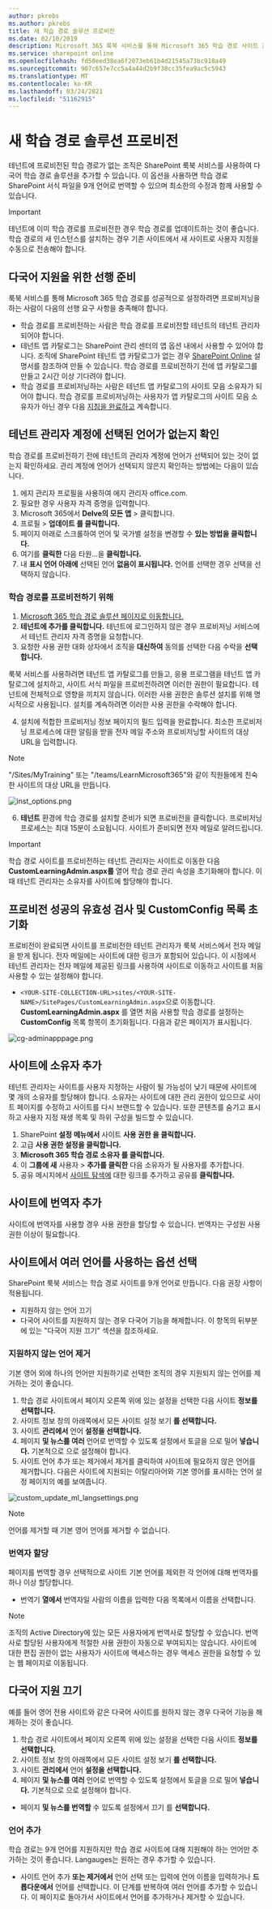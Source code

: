 ```yaml
---
author: pkrebs
ms.author: pkrebs
title: 새 학습 경로 솔루션 프로비전
ms.date: 02/10/2019
description: Microsoft 365 룩북 서비스를 통해 Microsoft 365 학습 경로 사이트 프로비전
ms.service: sharepoint online
ms.openlocfilehash: fd50eed38ea6f2073eb61b4d21545a73bc918a49
ms.sourcegitcommit: 907c657e7cc5a4a44d2b9f38cc35fea9ac5c5943
ms.translationtype: MT
ms.contentlocale: ko-KR
ms.lasthandoff: 03/24/2021
ms.locfileid: "51162915"
---
```

# <a name="provision-a-new-learning-pathways-solution"></a>새 학습 경로 솔루션 프로비전 
테넌트에 프로비전된 학습 경로가 없는 조직은 SharePoint 룩북 서비스를 사용하여 다국어 학습 경로 솔루션을 추가할 수 있습니다. 이 옵션을 사용하면 학습 경로 SharePoint 서식 파일을 9개 언어로 번역할 수 있으며 최소한의 수정과 함께 사용할 수 있습니다. 

> [!IMPORTANT]
> 테넌트에 이미 학습 경로를 프로비전한 경우 학습 경로를 [](custom_update.md) 업데이트하는 것이 좋습니다. 학습 경로의 새 인스턴스를 설치하는 경우 기존 사이트에서 새 사이트로 사용자 지정을 수동으로 전송해야 합니다. 

## <a name="prerequisites-for-multilingual-support"></a>다국어 지원을 위한 선행 준비
 
룩북 서비스를 통해 Microsoft 365 학습 경로를 성공적으로 설정하려면 프로비저닝을 하는 사람이 다음의 선행 요구 사항을 충족해야 합니다.   
 
- 학습 경로를 프로비전하는 사람은 학습 경로를 프로비전할 테넌트의 테넌트 관리자 되어야 합니다.  
- 테넌트 앱 카탈로그는 SharePoint 관리 센터의 앱 옵션 내에서 사용할 수 있어야 합니다. 조직에 SharePoint 테넌트 앱 카탈로그가 없는 경우 [SharePoint Online](/sharepoint/use-app-catalog) 설명서를 참조하여 만들 수 있습니다. 학습 경로를 프로비전하기 전에 앱 카탈로그를 만들고 2시간 이상 기다려야 합니다.  
- 학습 경로를 프로비저닝하는 사람은 테넌트 앱 카탈로그의 사이트 모음 소유자가 되어야 합니다. 학습 경로를 프로비저닝하는 사용자가 앱 카탈로그의 사이트 모음 소유자가 아닌 경우 다음 [지침을 완료하고](addappadmin.md) 계속합니다. 

## <a name="ensure-the-tenant-admin-account-doesnt-have-a-language-selected"></a>테넌트 관리자 계정에 선택된 언어가 없는지 확인
학습 경로를 프로비전하기 전에 테넌트의 관리자 계정에 언어가 선택되어 있는 것이 없는지 확인하세요. 관리 계정에 언어가 선택되지 않은지 확인하는 방법에는 다음이 있습니다. 
1.  에지 관리자 프로필을 사용하여 에지 관리자 office.com.
2.  필요한 경우 사용자 자격 증명을 입력합니다.
3.  Microsoft 365에서 **Delve의 모든 앱** > 클릭합니다. 
4.  프로필   >  **업데이트 를 클릭합니다.**
5.  페이지 아래로 스크롤하여 언어 및 국가별 설정을 변경할 수 **있는 방법을 클릭합니다.**
6.  여기를 **클릭한** 다음 타원...을 **클릭합니다.**
7.  내 **표시 언어 아래에** 선택된 언어 **없음이 표시됩니다.** 언어를 선택한 경우 선택을 선택하지 않습니다.

### <a name="to-provision-learning-pathways"></a>학습 경로를 프로비전하기 위해

1. [Microsoft 365 학습 경로 솔루션 페이지로 이동합니다.](https://lookbook.microsoft.com/details/3df8bd55-b872-4c9d-88e3-6b2f05344239)
2. **테넌트에 추가를 클릭합니다.** 테넌트에 로그인하지 않은 경우 프로비저닝 서비스에서 테넌트 관리자 자격 증명을 요청합니다. 
3. 요청한 사용 권한 대화 상자에서 조직을 **대신하여** 동의를 선택한 다음 수락을 **선택합니다.**

룩북 서비스를 사용하려면 테넌트 앱 카탈로그를 만들고, 응용 프로그램을 테넌트 앱 카탈로그에 설치하고, 사이트 서식 파일을 프로비전하려면 이러한 권한이 필요합니다. 테넌트에 전체적으로 영향을 끼치지 않습니다. 이러한 사용 권한은 솔루션 설치를 위해 명시적으로 사용됩니다. 설치를 계속하려면 이러한 사용 권한을 수락해야 합니다.

4. 설치에 적합한 프로비저닝 정보 페이지의 필드 입력을 완료합니다. 최소한 프로비저닝 프로세스에 대한 알림을 받을 전자 메일 주소와 프로비저닝할 사이트의 대상 URL을 입력합니다.  
> [!NOTE]
> "/Sites/MyTraining" 또는 "/teams/LearnMicrosoft365"와 같이 직원들에게 친숙한 사이트의 대상 URL을 만듭니다.

![inst_options.png](media/inst_options.png)

6. **테넌트** 환경에 학습 경로를 설치할 준비가 되면 프로비전을 클릭합니다.  프로비저닝 프로세스는 최대 15분이 소요됩니다. 사이트가 준비되면 전자 메일로 알려드립니다. 

> [!IMPORTANT]
> 학습 경로 사이트를 프로비전하는 테넌트 관리자는 사이트로 이동한 다음 **CustomLearningAdmin.aspx를** 열어 학습 경로 관리 속성을 초기화해야 합니다. 이때 테넌트 관리자는 소유자를 사이트에 할당해야 합니다. 

## <a name="validate-provisioning-success-and-initialize-the-customconfig-list"></a>프로비전 성공의 유효성 검사 및 CustomConfig 목록 초기화

프로비전이 완료되면 사이트를 프로비전한 테넌트 관리자가 룩북 서비스에서 전자 메일을 받게 됩니다. 전자 메일에는 사이트에 대한 링크가 포함되어 있습니다. 이 시점에서 테넌트 관리자는 전자 메일에 제공된 링크를 사용하여 사이트로 이동하고 사이트를 처음 사용할 수 있는 설정해야 합니다.

- `<YOUR-SITE-COLLECTION-URL>sites/<YOUR-SITE-NAME>/SitePages/CustomLearningAdmin.aspx`으로 이동합니다. **CustomLearningAdmin.aspx** 를 열면 처음 사용할 학습 경로를 설정하는 **CustomConfig** 목록 항목이 초기화됩니다. 다음과 같은 페이지가 표시됩니다.

![cg-adminapppage.png](media/cg-adminapppage.png)

## <a name="add-owners-to-site"></a>사이트에 소유자 추가
테넌트 관리자는 사이트를 사용자 지정하는 사람이 될 가능성이 낮기 때문에 사이트에 몇 개의 소유자를 할당해야 합니다. 소유자는 사이트에 대한 관리 권한이 있으므로 사이트 페이지를 수정하고 사이트를 다시 브랜드할 수 있습니다. 또한 콘텐츠를 숨기고 표시하고 사용자 지정 재생 목록 및 하위 구성을 빌드할 수 있습니다.  

1. SharePoint **설정 메뉴에서** 사이트 **사용 권한 을 클릭합니다.**
2. 고급 **사용 권한 설정을 클릭합니다.**
3. **Microsoft 365 학습 경로 소유자 를 클릭합니다.**
4. 이 **그룹에 새** 사용자  >  **추가를 클릭한** 다음 소유자가 될 사용자를 추가합니다. 
5. 공유 메시지에서 [사이트 탐색에](custom_exploresite.md) 대한 링크를 추가하고 공유를 **클릭합니다.**

## <a name="add-translators-to-the-site"></a>사이트에 번역자 추가
사이트에 번역자를 사용할 경우 사용 권한을 할당할 수 있습니다. 번역자는 구성원 사용 권한 이상이 필요합니다. 

## <a name="choose-options-for-using-multiple-languages-on-the-site"></a>사이트에서 여러 언어를 사용하는 옵션 선택
SharePoint 룩북 서비스는 학습 경로 사이트를 9개 언어로 만듭니다. 다음 권장 사항이 적용됩니다.
- 지원하지 않는 언어 끄기
- 다국어 사이트를 지원하지 않는 경우 다국어 기능을 해제합니다. 이 항목의 뒤부분에 있는 "다국어 지원 끄기" 섹션을 참조하세요.

### <a name="remove-languages-you-dont-want-to-support"></a>지원하지 않는 언어 제거
기본 영어 외에 하나의 언어만 지원하기로 선택한 조직의 경우 지원되지 않는 언어를 제거하는 것이 좋습니다. 
1. 학습 경로 사이트에서 페이지 오른쪽  위에 있는 설정을 선택한 다음 사이트 **정보를 선택합니다.**
2. 사이트 정보 창의 아래쪽에서 모든 사이트 설정 보기 **를 선택합니다.**
3. 사이트 **관리에서** 언어 **설정을 선택합니다.**
4. 페이지 **및 뉴스를 여러** 언어로 번역할 수 있도록 설정에서 토글을 으로 밀어 **넣습니다.** 기본적으로 으로 설정해야 합니다.
5. 사이트 언어 추가 또는 제거에서 제거를 클릭하여 사이트에 필요하지 않은 언어를 제거합니다.  다음은 사이트에 지원되는 이탈리아어와 기본 영어를 표시하는 언어 설정 페이지의 예를 보여줍니다.

![custom_update_ml_langsettings.png](media/custom_update_ml_langsettings.png)

> [!NOTE]
> 언어를 제거할 때 기본 영어 언어를 제거할 수 없습니다. 

### <a name="assign-translators"></a>번역자 할당
페이지를 번역할 경우 선택적으로 사이트 기본 언어를 제외한 각 언어에 대해 번역자를 하나 이상 할당합니다. 
- 번역기 **열에서** 번역자일 사람의 이름을 입력한 다음 목록에서 이름을 선택합니다. 

> [!NOTE]
> 조직의 Active Directory에 있는 모든 사용자에게 번역사로 할당할 수 있습니다. 번역사로 할당된 사용자에게 적절한 사용 권한이 자동으로 부여되지는 않습니다. 사이트에 대한 편집 권한이 없는 사용자가 사이트에 액세스하는 경우 액세스 권한을 요청할 수 있는 웹 페이지로 이동됩니다.

## <a name="turn-off-multilingual-support"></a>다국어 지원 끄기
예를 들어 영어 전용 사이트와 같은 다국어 사이트를 원하지 않는 경우 다국어 기능을 해제하는 것이 좋습니다. 

1. 학습 경로 사이트에서 페이지 오른쪽  위에 있는 설정을 선택한 다음 사이트 **정보를 선택합니다.**
2. 사이트 정보 창의 아래쪽에서 모든 사이트 설정 보기 **를 선택합니다.**
3. 사이트 **관리에서** 언어 **설정을 선택합니다.**
4. 페이지 **및 뉴스를 여러** 언어로 번역할 수 있도록 설정에서 토글을 으로 밀어 **넣습니다.** 기본적으로 으로 설정해야 합니다.
- 페이지 **및 뉴스를 번역할** 수 있도록 설정에서 끄기 를 **선택합니다.** 

### <a name="add-languages"></a>언어 추가
학습 경로는 9개 언어를 지원하지만 학습 경로 사이트에 대해 지원해야 하는 언어만 추가하는 것이 좋습니다. Langauges는 원하는 경우 추가할 수 있습니다. 
- 사이트 언어 추가 **또는 제거에서** 언어 선택 또는 입력에 언어 이름을 입력하거나 **드롭다운에서** 언어를 선택합니다. 이 단계를 반복하여 여러 언어를 추가할 수 있습니다. 이 페이지로 돌아가서 사이트에서 언어를 추가하거나 제거할 수 있습니다.